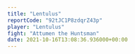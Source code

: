 ```yaml
---
title: "Lentulus"
reportCode: "92tJC1P8zdqrZ43p"
player: "Lentulus"
fight: "Attumen the Huntsman"
date: 2021-10-16T13:08:36.936000+00:00
---
```


